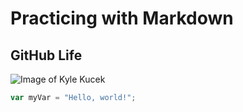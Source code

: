 # Practicing with Markdown

## GitHub Life

![Image of Kyle Kucek](https://media.licdn.com/dms/image/D5603AQGjQBAe821uhw/profile-displayphoto-shrink_800_800/0/1696623342011?e=1714608000&v=beta&t=GjBRMGxuaxX2RDo3dyv2K6gp3twUadGdLsMbiScZEM8)

``` javascript
var myVar = "Hello, world!";
```
